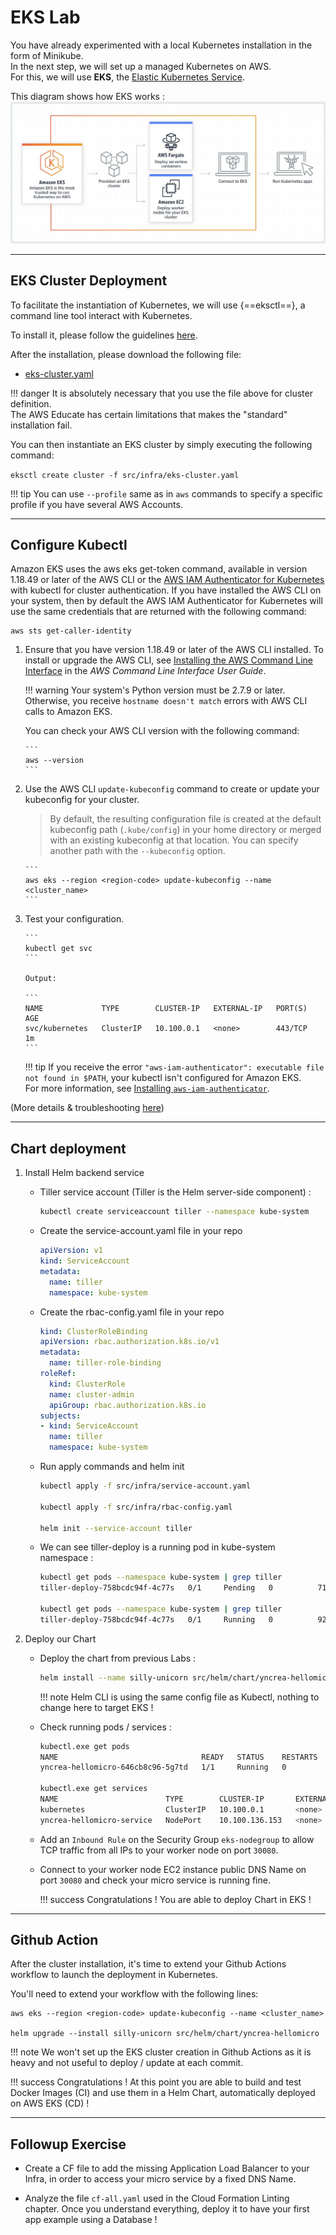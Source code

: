 # EKS Lab


You have already experimented with a local Kubernetes installation in the form of Minikube.  
In the next step, we will set up a managed Kubernetes on AWS.  
For this, we will use **EKS**, the [Elastic Kubernetes Service](https://aws.amazon.com/eks/?nc1=h_ls).  

This diagram shows how EKS works :
![EKS](./files/eks/eks.JPG "EKS")

---

## EKS Cluster Deployment

To facilitate the instantiation of Kubernetes, we will use {==eksctl==}, a command line tool interact with Kubernetes.  

To install it, please follow the guidelines [here](https://eksctl.io/introduction/#installation).

After the installation, please download the following file:

- [eks-cluster.yaml](files/eks/eks-cluster.yaml)  

!!! danger
    It is absolutely necessary that you use the file above for cluster definition.   
    The AWS Educate has certain limitations that makes the "standard" installation fail.

You can then instantiate an EKS cluster by simply executing the following command:

`eksctl create cluster -f src/infra/eks-cluster.yaml`

!!! tip
    You can use `--profile` same as in `aws` commands to specify a specific profile if you have several AWS Accounts.
    
---

## Configure Kubectl

Amazon EKS uses the aws eks get\-token command, available in version 1\.18\.49 or later of the AWS CLI or the [AWS IAM Authenticator for Kubernetes](https://github.com/kubernetes-sigs/aws-iam-authenticator) with kubectl for cluster authentication\. If you have installed the AWS CLI on your system, then by default the AWS IAM Authenticator for Kubernetes will use the same credentials that are returned with the following command:

```
aws sts get-caller-identity
```

1. Ensure that you have version 1\.18\.49 or later of the AWS CLI installed\. To install or upgrade the AWS CLI, see [Installing the AWS Command Line Interface](https://docs.aws.amazon.com/cli/latest/userguide/installing.html) in the *AWS Command Line Interface User Guide*\.

    !!! warning
        Your system's Python version must be 2\.7\.9 or later\.  
        Otherwise, you receive `hostname doesn't match` errors with AWS CLI calls to Amazon EKS\.


    You can check your AWS CLI version with the following command:
    
       ```
       aws --version
       ```

1. Use the AWS CLI `update-kubeconfig` command to create or update your kubeconfig for your cluster\.
   > By default, the resulting configuration file is created at the default kubeconfig path \(`.kube/config`\) in your home directory or merged with an existing kubeconfig at that location\. You can specify another path with the `--kubeconfig` option\.

       ```
       aws eks --region <region-code> update-kubeconfig --name <cluster_name>
       ```

1. Test your configuration\.

       ```
       kubectl get svc
       ```

       Output:
    
       ```
       NAME             TYPE        CLUSTER-IP   EXTERNAL-IP   PORT(S)   AGE
       svc/kubernetes   ClusterIP   10.100.0.1   <none>        443/TCP   1m
       ```

    !!! tip 
        If you receive the error `"aws-iam-authenticator": executable file not found in $PATH`, your kubectl isn't configured for Amazon EKS\.   
        For more information, see [Installing `aws-iam-authenticator`](https://github.com/awsdocs/amazon-eks-user-guide/blob/master/doc_source/install-aws-iam-authenticator.md).  

(More details & troubleshooting [here](https://github.com/awsdocs/amazon-eks-user-guide/blob/master/doc_source/create-kubeconfig.md))

---

## Chart deployment

1. Install Helm backend service
    - Tiller service account (Tiller is the Helm server-side component) :
        ````bash
        kubectl create serviceaccount tiller --namespace kube-system
        ````
    - Create the service-account.yaml file in your repo
        ````yaml
        apiVersion: v1
        kind: ServiceAccount
        metadata:
          name: tiller
          namespace: kube-system
        ````
       
    - Create the rbac-config.yaml file in your repo
        ````yaml
        kind: ClusterRoleBinding
        apiVersion: rbac.authorization.k8s.io/v1
        metadata:
          name: tiller-role-binding
        roleRef:
          kind: ClusterRole
          name: cluster-admin
          apiGroup: rbac.authorization.k8s.io
        subjects:
        - kind: ServiceAccount
          name: tiller
          namespace: kube-system
        ````
      
    - Run apply commands and helm init
     
        ````bash
        kubectl apply -f src/infra/service-account.yaml
      
        kubectl apply -f src/infra/rbac-config.yaml
        
        helm init --service-account tiller
        ````
      
    - We can see tiller-deploy is a running pod in kube-system namespace : 
    
        ````bash
        kubectl get pods --namespace kube-system | grep tiller
        tiller-deploy-758bcdc94f-4c77s   0/1     Pending   0          71s
        
        kubectl get pods --namespace kube-system | grep tiller
        tiller-deploy-758bcdc94f-4c77s   0/1     Running   0          92s
        ````
     
1. Deploy our Chart

    - Deploy the chart from previous Labs :
    
        ````bash 
        helm install --name silly-unicorn src/helm/chart/yncrea-hellomicro
        ````
      
        !!! note
            Helm CLI is using the same config file as Kubectl, nothing to change here to target EKS !
        
    - Check running pods / services :
    
        ````bash 
        kubectl.exe get pods
        NAME                                READY   STATUS    RESTARTS   AGE
        yncrea-hellomicro-646cb8c96-5g7td   1/1     Running   0          
      
        kubectl.exe get services
        NAME                        TYPE        CLUSTER-IP       EXTERNAL-IP   PORT(S)        AGE
        kubernetes                  ClusterIP   10.100.0.1       <none>        443/TCP        15m
        yncrea-hellomicro-service   NodePort    10.100.136.153   <none>        80:30080/TCP   51s
        ````
    
    - Add an `Inbound Rule` on the Security Group `eks-nodegroup` to allow TCP traffic from all IPs to your worker node on port `30080`.
    
    - Connect to your worker node EC2 instance public DNS Name on port `30080` and check your micro service is running fine.
    
        !!! success
            Congratulations ! You are able to deploy Chart in EKS !
            
---

## Github Action

After the cluster installation, it's time to extend your Github Actions workflow to launch the deployment in Kubernetes.


You'll need to extend your workflow with the following lines:

    aws eks --region <region-code> update-kubeconfig --name <cluster_name>
    
    helm upgrade --install silly-unicorn src/helm/chart/yncrea-hellomicro
    
!!! note
    We won't set up the EKS cluster creation in Github Actions as it is heavy and not useful to deploy / update at each commit.
    
    
!!! success
    Congratulations ! At this point you are able to build and test Docker Images (CI) and use them in a Helm Chart, automatically deployed on AWS EKS (CD) !
    
 ---
 
## Followup Exercise
 
 - Create a CF file to add the missing Application Load Balancer to your Infra, in order to access your micro service by a fixed DNS Name.
 
 - Analyze the file `cf-all.yaml` used in the Cloud Formation Linting chapter. Once you understand everything, deploy it to have your first app example using a Database !